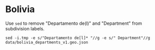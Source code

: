 # Bolivia

Use `sed` to remove "Departamento de(l)" and "Department" from subdivision labels.

```
sed -i.tmp -e s/"Departamento de[l]* "//g -e s/" Department"//g data/bolivia_departments_v1.geo.json 
```